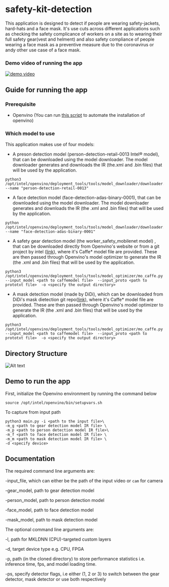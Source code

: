 # safety-kit-detection
This application is designed to detect if people are wearing safety-jackets, hard-hats and a face mask. It's use cuts across different applications such as checking the safety complicance of workers on a site  as to wearing their full safety gear(vest and helment) and also safety compliance of people wearing a face mask as a preventive measure due to the coronavirus or andy other use case of a face mask.

### Demo video of running the app

[![demo video](https://img.youtube.com/vi/jay0QTJs3EI/0.jpg)](https://youtu.be/jay0QTJs3EI)

## Guide for running the app
### Prerequisite
- Openvino (You can run [this script](https://github.com/Tob-iee/OpenVINO_installation) to automate the installation of openvino)

### Which model to use
This application makes use of four models:

- A preson detection model (person-detection-retail-0013 Intel® model), that can be downloaded using the model downloader. The model downloader generates and downloads the IR (the.xml and .bin files) that will be used by the application.
```
python3 /opt/intel/openvino/deployment_tools/tools/model_downloader/downloader.py --name "person-detection-retail-0013"
```
- A face detection model (face-detection-adas-binary-0001), that can be downloaded using the model downloader. The model downloader generates and downloads the IR (the .xml and .bin files) that will be used by the application.
```
python /opt/intel/openvino/deployment_tools/tools/model_downloader/downloader.py --name "face-detection-adas-binary-0001"
```
- A safety gear detection model (the worker_safety_mobilenet model) , that can be downloaded directly from Openvino's website or from a git project by intel ([link](https://github.com/intel-iot-devkit/safety-gear-detector-python/blob/master/resources/worker-safety-mobilenet)), where it's Caffe* model file are provided. These are then passed through Openvino's model optimizer to generate the IR (the .xml and .bin files) that will be used by the application.
```
python3 /opt/intel/openvino/deployment_tools/tools/model_optimizer/mo_caffe.py --input_model <path to caffemodel file>  --input_proto <path to prototxt file>  -o <specify the output directory>  
```
- A mask detection model (made by DiDi), which can be downloaded from DiDi's mask dietection git repo([link](https://github.com/didi/maskdetection/tree/master/model)), where it's Caffe* model file are provided. These are then passed through Openvino's model optimizer to generate the IR (the .xml and .bin files) that will be used by the application.
```
python3 /opt/intel/openvino/deployment_tools/tools/model_optimizer/mo_caffe.py --input_model <path to caffemodel file>  --input_proto <path to prototxt file>  -o <specify the output directory> 
```
## Directory Structure
 
![Alt text](https://github.com/mandeelishus/safety-kit-detection/blob/tobe/bin/directory_structure.png)

## Demo to run the app
First, initialize the Openvino environment by running the command below
```
source /opt/intel/openvino/bin/setupvars.sh
```
To capture from input path
```
python3 main.py -i <path to the input file>\
-m_g <path to gear detection model IR file> \
-m_p <path to person detection model IR file>\ 
-m_f <path to face detection model IR file> \
-m_m <path to mask detection model IR file> \
-d <specify device> 
```

 ## Documentation
 The required command line arguments are:

-input_file, which can either be the path of the input video or ```cam``` for camera

-gear_model, path to gear detection model
  
-person_model, path to person detection model
  
-face_model, path to face detection model
  
-mask_model, path to mask detection model

The optional command line arguments are:

-l, path for MKLDNN (CPU)-targeted custom layers

-d, target device type e.g. CPU, FPGA

-p, path (in the cloned directory) to store performance statistics i.e. inference time, fps, and model loading time.

-ps, specify detector flags, i.e either (1, 2 or 3) to switch between the gear detector, mask detector or use both respectively
